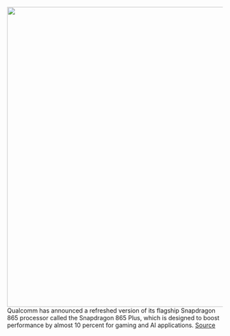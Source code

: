 <img src='https://cdn.vox-cdn.com/uploads/chorus_asset/file/11490453/a-01.0.png' width='700px' /><br/>
Qualcomm has announced a refreshed version of its flagship Snapdragon 865 processor called the Snapdragon 865 Plus, which is designed to boost performance by almost 10 percent for gaming and AI applications.
<a href='https://www.theverge.com/circuitbreaker/2020/7/8/21312035/qualcomm-new-snapdragon-865-plus-gaming-performance-faster-cpu-gpu-wifi'> Source <a/>